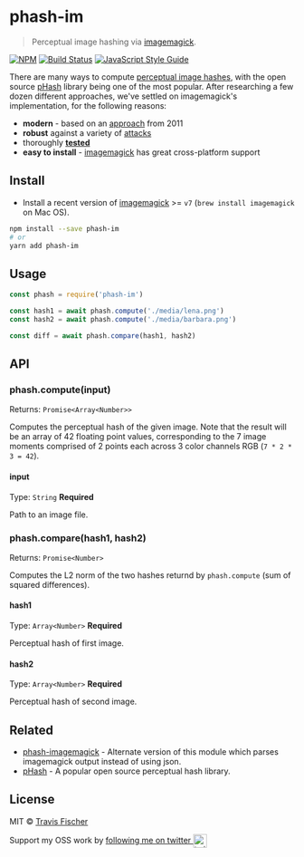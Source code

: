 # phash-im

> Perceptual image hashing via [imagemagick](http://www.fmwconcepts.com/misc_tests/perceptual_hash_test_results_510/index.html).

[![NPM](https://img.shields.io/npm/v/phash-im.svg)](https://www.npmjs.com/package/phash-im) [![Build Status](https://travis-ci.com/transitive-bullshit/phash-im.svg?branch=master)](https://travis-ci.com/transitive-bullshit/phash-im) [![JavaScript Style Guide](https://img.shields.io/badge/code_style-standard-brightgreen.svg)](https://standardjs.com)

There are many ways to compute [perceptual image hashes](https://www.wikiwand.com/en/Perceptual_hashing), with the open source [pHash](http://www.phash.org/) library being one of the most popular. After researching a few dozen different approaches, we've settled on imagemagick's implementation, for the following reasons:

- **modern** - based on an [approach](http://www.naturalspublishing.com/files/published/54515x71g3omq1.pdf) from 2011
- **robust** against a variety of [attacks](http://www.fmwconcepts.com/misc_tests/perceptual_hash_test_results_510/index.html)
- thoroughly **[tested](https://github.com/transitive-bullshit/phash-im/tree/master/index.test.js)**
- **easy to install** - [imagemagick](http://imagemagick.org) has great cross-platform support


## Install

- Install a recent version of [imagemagick](http://imagemagick.org) >= `v7` (`brew install imagemagick` on Mac OS).

```bash
npm install --save phash-im
# or
yarn add phash-im
```


## Usage

```js
const phash = require('phash-im')

const hash1 = await phash.compute('./media/lena.png')
const hash2 = await phash.compute('./media/barbara.png')

const diff = await phash.compare(hash1, hash2)
```


## API

### phash.compute(input)

Returns: `Promise<Array<Number>>`

Computes the perceptual hash of the given image. Note that the result will be an array of 42 floating point values, corresponding to the 7 image moments comprised of 2 points each across 3 color channels RGB (`7 * 2 * 3 = 42`).

#### input

Type: `String`
**Required**

Path to an image file.

### phash.compare(hash1, hash2)

Returns: `Promise<Number>`

Computes the L2 norm of the two hashes returnd by `phash.compute` (sum of squared differences).

#### hash1

Type: `Array<Number>`
**Required**

Perceptual hash of first image.

#### hash2

Type: `Array<Number>`
**Required**

Perceptual hash of second image.


## Related

- [phash-imagemagick](https://github.com/scienceai/phash-imagemagick) - Alternate version of this module which parses imagemagick output instead of using json.
- [pHash](http://www.phash.org/) - A popular open source perceptual hash library.


## License

MIT © [Travis Fischer](https://github.com/transitive-bullshit)

Support my OSS work by <a href="https://twitter.com/transitive_bs">following me on twitter <img src="https://storage.googleapis.com/saasify-assets/twitter-logo.svg" alt="twitter" height="24px" align="center"></a>
